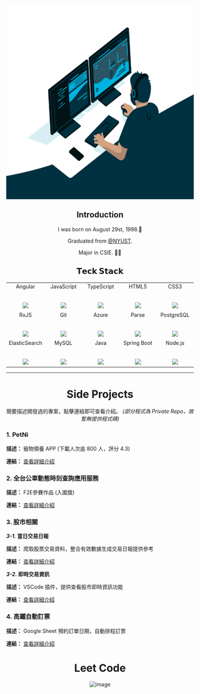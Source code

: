<!--
**1MID/1MID** is a ✨ _special_ ✨ repository because its `README.md` (this file) appears on your GitHub profile.

Here are some ideas to get you started:

- 🔭 I’m currently working on ...
- 🌱 I’m currently learning ...
- 👯 I’m looking to collaborate on ...
- 🤔 I’m looking for help with ...
- 💬 Ask me about ...
- 📫 How to reach me: ...
- 😄 Pronouns: ...
- ⚡ Fun fact: ...
-->
<div align=center>

<img align="center" alt="GIF" src="https://github.com/manojuppala/manojuppala/blob/master/assets/code.gif?raw=true" width="750" height="520" />

## Introduction

I was born on August 29st, 1998.🎂

Graduated from [@NYUST](https://www.yuntech.edu.tw/).

Major in CSIE. :man_technologist:

## 𝗧𝗲𝗰𝗸 𝗦𝘁𝗮𝗰𝗸

  <table>
   <tbody>

   <tr valign="top">
    <td width="20%" align="center">
      <span>Angular</span><br><br><br>
      <img height="64px" src="https://cdn.svgporn.com/logos/angular.svg">
    </td>
    <td width="20%" align="center">
      <span>JavaScript</span><br><br><br>
      <img height="64px" src="https://cdn.svgporn.com/logos/javascript.svg">
    </td>
    <td width="20%" align="center">
      <span>TypeScript</span><br><br><br>
      <img height="64px" src="https://cdn.svgporn.com/logos/typescript.svg">
    </td>
    <td width="20%" align="center">
      <span>HTML5</span><br><br><br>
      <img height="64px" src="https://cdn.svgporn.com/logos/html-5.svg">
    </td>
    <td width="20%" align="center">
      <span>CSS3</span><br><br><br>
      <img height="64px" src="https://cdn.svgporn.com/logos/css-3.svg">
    </td>
   </tr>

   <tr valign="top">
     <td width="20%" align="center">
       <span>RxJS</span><br><br><br>
       <img height="64px" src="https://cdn.svgporn.com/logos/reactivex.svg">
     </td>
     <td width="20%" align="center">
       <span>Git</span><br><br><br>
       <img height="64px" src="https://cdn.svgporn.com/logos/git.svg">
     </td>
     <td width="20%" align="center">
       <span>Azure</span><br><br><br>
       <img height="64px" src="https://cdn.svgporn.com/logos/microsoft-azure.svg">
     </td>
     <td width="20%" align="center">
       <span>Parse</span><br><br><br>
       <img height="64px" src="https://cdn.svgporn.com/logos/parse.svg">
     </td>
     <td width="20%" align="center">
       <span>PostgreSQL</span><br><br><br>
       <img height="64px" src="https://cdn.svgporn.com/logos/postgresql.svg">
     </td>
   </tr>

   <tr valign="top">
     <td width="20%" align="center">
       <span>ElasticSearch</span><br><br><br>
       <img height="64px" src="https://cdn.svgporn.com/logos/elasticsearch.svg">
     </td>
     <td width="20%" align="center">
       <span>MySQL</span><br><br><br>
       <img height="64px" src="https://cdn.svgporn.com/logos/mysql.svg">
     </td>
     <td width="20%" align="center">
       <span>Java</span><br><br><br>
       <img height="64px" src="https://cdn.svgporn.com/logos/java.svg">
     </td>
     <td width="20%" align="center">
       <span>Spring Boot</span><br><br><br>
       <img height="64px" src="https://cdn.svgporn.com/logos/spring-icon.svg">
     </td>
     <td width="20%" align="center">
       <span>Node.js</span><br><br><br>
       <img height="64px" src="https://cdn.svgporn.com/logos/nodejs.svg">
     </td>
   </tr>


   </tbody>
 </table>


</div>

---

<div align=center>

# **Side Projects**

簡要描述開發過的專案，點擊連結即可查看介紹。
*(部分程式為 Private Repo，故暫無提供程式碼)*

</div>

### **1. PetNi**
**描述：** 寵物領養 APP (下載人次逾 800 人，評分 4.3)

**連結：** [查看詳細介紹](./side-projects/petni//petni.md)


### **2. 全台公車動態時刻查詢應用服務**
**描述：** F2E參賽作品 (入圍獎)

**連結：** [查看詳細介紹](./side-projects/BusApplication/BusApplication.md)


### **3. 股市相關**

***3-1.* 當日交易日報**

**描述：** 爬取股票交易資料，整合有效數據生成交易日報提供參考

**連結：** [查看詳細介紹](./side-projects/Stock/README.md)


***3-2.* 即時交易資訊**

**描述：** VSCode 插件，提供查看股市即時資訊功能

**連結：** [查看詳細介紹](./side-projects/VSCode_Ext/README.md)



### **4. 高鐵自動訂票**
**描述：** Google Sheet 預約訂單日期，自動排程訂票

**連結：** [查看詳細介紹](./side-projects/Booking/README.md)

<div align=center>

# **Leet Code**

![image](https://github.com/user-attachments/assets/3763be1c-3ce0-4f29-947a-ae4773321df1)

</div>

